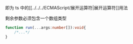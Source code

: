 即为 ts 中的[[../../../ECMAScript/展开运算符|展开运算符]]用法

剩余参数必须包含一个数组类型

```ts
function run(...args:number[]):void{
	/*...*/
}
```